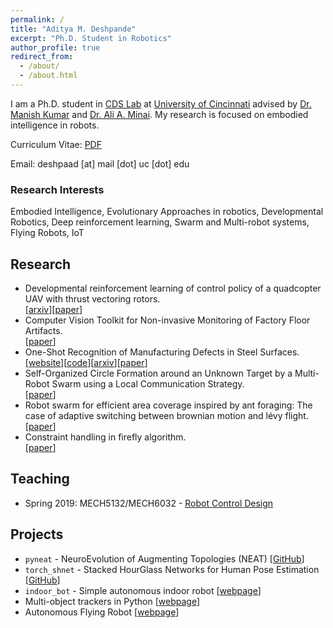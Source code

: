 ```yaml
---
permalink: /
title: "Aditya M. Deshpande"
excerpt: "Ph.D. Student in Robotics"
author_profile: true
redirect_from:
  - /about/
  - /about.html
---
```


I am a Ph.D. student in [CDS Lab](https://ceas.uc.edu/research/centers-labs/cooperative-distributed-systems-lab.html) at [University of Cincinnati](https://www.uc.edu/) advised by [Dr. Manish Kumar](https://researchdirectory.uc.edu/p/kumarmu) and [Dr. Ali A. Minai](https://eecs.ceas.uc.edu/~aminai/). My research is focused on embodied intelligence in robots.

Curriculum Vitae: [PDF](https://adipandas.github.io/files/aditya-cv-web.pdf)

Email: deshpaad [at] mail [dot] uc [dot] edu

### Research Interests
Embodied Intelligence, Evolutionary Approaches in robotics, Developmental Robotics, Deep reinforcement learning, Swarm and Multi-robot systems, Flying Robots, IoT

<!-- <div style="width:200px; margin-left: 30px;">
  <script type="text/javascript" id="clstr_globe" src="//clustrmaps.com/globe.js?d=RomffCBzeTvdhyrehWJhIAqA83-h6kNUj-rSlcO6ryE"></script>
</div> -->

## Research
* Developmental reinforcement learning of control policy of a quadcopter UAV with thrust vectoring rotors.  
  [[arxiv](https://arxiv.org/abs/2007.07793)][[paper](https://asmedigitalcollection.asme.org/DSCC/proceedings/DSCC2020/84287/V002T36A011/1096589)]
* Computer Vision Toolkit for Non-invasive Monitoring of Factory Floor Artifacts.  
  [[paper](https://www.sciencedirect.com/science/article/pii/S2351978920315936)]
* One-Shot Recognition of Manufacturing Defects in Steel Surfaces.  
  [[website](https://adipandas.github.io/one-shot-steel-surfaces/)][[code](https://github.com/adipandas/one-shot-steel-surfaces)][[arxiv](https://arxiv.org/abs/2005.05815)][[paper](https://www.sciencedirect.com/science/article/pii/S2351978920315985?via%3Dihub)]
* Self-Organized Circle Formation around an Unknown Target by a Multi-Robot Swarm using a Local Communication Strategy.  
  [[paper](https://adipandas.github.io/publications/2018-06-27-self-organized/)]
* Robot swarm for efficient area coverage inspired by ant foraging: The case of adaptive switching between brownian motion and lévy flight.  
  [[paper](https://adipandas.github.io/publications/2017-10-11-antlevy/)]
* Constraint handling in firefly algorithm.  
  [[paper](https://adipandas.github.io/publications/2013-06-13-firefly/)]


## Teaching
* Spring 2019: MECH5132/MECH6032 - [Robot Control Design](https://adipandas.github.io/teaching/2019-spring-teaching-1)

## Projects

* ``pyneat`` - NeuroEvolution of Augmenting Topologies (NEAT) [[GitHub](https://github.com/adipandas/pyneat)]
* ``torch_shnet`` - Stacked HourGlass Networks for Human Pose Estimation [[GitHub](https://github.com/adipandas/torch_shnet)] 
*  ``indoor_bot`` - Simple autonomous indoor robot [[webpage](https://adipandas.github.io/indoor_bot/)]
* Multi-object trackers in Python [[webpage](https://adipandas.github.io/multi-object-tracker/)]
* Autonomous Flying Robot [[webpage](https://adipandas.github.io/portfolio/flyingrobot/)]
